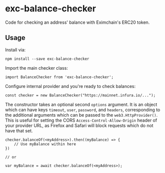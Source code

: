 # exc-balance-checker
Code for checking an address' balance with Eximchain's ERC20 token.

## Usage
Install via:
```
npm install --save exc-balance-checker
```

Import the main checker class:
```
import BalanceChecker from 'exc-balance-checker';
```

Configure internal provider and you're ready to check balances:
```
const checker = new BalanceChecker("https://mainnet.infura.io/...");
```
The constructor takes an optional second `options` argument.  It is an object which can have keys `timeout`, `user`, `password`, and `headers`, corresponding to the additional arguments which can be passed to the `web3.HttpProvider()`.  This is useful for setting the CORS `Access-Control-Allow-Origin` header of your provider URL, as Firefox and Safari will block requests which do not have that set.

```
checker.balanceOf(<myAddress>).then((myBalance) => {
    // Use myBalance within here
})

// or

var myBalance = await checker.balanceOf(<myAddress>);
```